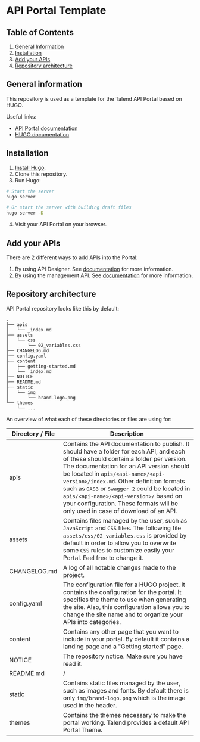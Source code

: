 <!--
  NOTICE: Copyright 2021 Talend SA, Talend, Inc., and affiliates. All Rights Reserved. Customer’s use of the software contained herein is subject to the terms and conditions of the Agreement between Customer and Talend.
-->

# API Portal Template

## Table of Contents

1. [General Information](#general-information)
2. [Installation](#installation)
3. [Add your APIs](#add-your-apis)
4. [Repository architecture](#repository-architecture)

## General information

This repository is used as a template for the Talend API Portal based on HUGO.

Useful links:
- [API Portal documentation](https://help.talend.com/access/sources/content/topic?pageid=designer_api_portal&EnrichVersion=Cloud&afs:lang=en)
- [HUGO documentation](https://gohugo.io/documentation/)

## Installation

1. [Install Hugo](https://gohugo.io/overview/installing/).
2. Clone this repository.
3. Run Hugo:
```bash
# Start the server
hugo server

# Or start the server with building draft files
hugo server -D
```
4. Visit your API Portal on your browser.

## Add your APIs

There are 2 different ways to add APIs into the Portal:
1. By using API Designer. See [documentation](https://help.talend.com/access/sources/content/topic?pageid=designer_configure_portal_ui&EnrichVersion=Cloud&afs:lang=en) for more information.
2. By using the management API. See [documentation](https://help.talend.com/access/sources/content/topic?pageid=designer_configure_portal_management_api&EnrichVersion=Cloud&afs:lang=en) for more information.

## Repository architecture

API Portal repository looks like this by default:

```
.
├── apis
│   └── _index.md
├── assets
│   └── css
│       └── 02_variables.css
├── CHANGELOG.md
├── config.yaml
├── content
│   ├── getting-started.md
│   └── _index.md
├── NOTICE
├── README.md
├── static
│   └── img
│       └── brand-logo.png
└── themes
    └── ...
```

An overview of what each of these directories or files are using for:

| Directory / File | Description                                                                                                                                                                                                                                                                                                                                                                                                                                         |
|------------------|-----------------------------------------------------------------------------------------------------------------------------------------------------------------------------------------------------------------------------------------------------------------------------------------------------------------------------------------------------------------------------------------------------------------------------------------------------|
| apis             | Contains the API documentation to publish. It should have a folder for each API, and each of these should contain a folder per version. The documentation for an API version should be located in `apis/<api-name>/<api-version>/index.md`. Other definition formats such as `OAS3` or `Swagger 2` could be located in `apis/<api-name>/<api-version>/` based on your configuration. These formats will be only used in case of download of an API. |
| assets           | Contains files managed by the user, such as `JavaScript` and `CSS` files. The following file `assets/css/02_variables.css` is provided by default in order to allow you to overwrite some `CSS` rules to customize easily your Portal. Feel free to change it.                                                                                                                                                                                      |
| CHANGELOG.md     | A log of all notable changes made to the project.                                                                                                                                                                                                                                                                                                                                                                                                   |
| config.yaml      | The configuration file for a HUGO project. It contains the configuration for the portal. It specifies the theme to use when generating the site. Also, this configuration allows you to change the site name and to organize your APIs into categories.                                                                                                                                                                                             |
| content          | Contains any other page that you want to include in your portal. By default it contains a landing page and a "Getting started" page.                                                                                                                                                                                                                                                                                                                |
| NOTICE           | The repository notice. Make sure you have read it.                                                                                                                                                                                                                                                                                                                                                                                                  |
| README.md        | /                                                                                                                                                                                                                                                                                                                                                                                                                                                   |
| static           | Contains static files managed by the user, such as images and fonts. By default there is only `img/brand-logo.png` which is the image used in the header.                                                                                                                                                                                                                                                                                           |
| themes           | Contains the themes necessary to make the portal working. Talend provides a default API Portal Theme.                                                                                                                                                                                                                                                                                                                                               |

